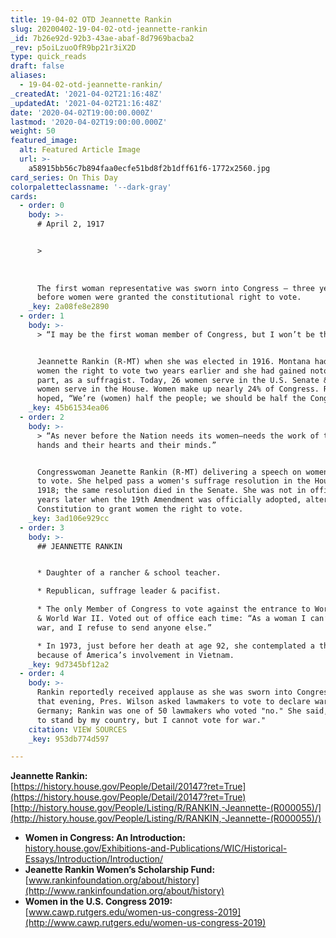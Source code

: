 ```yaml
---
title: 19-04-02 OTD Jeannette Rankin
slug: 20200402-19-04-02-otd-jeannette-rankin
_id: 7b26e92d-92b3-43ae-abaf-8d7969bacba2
_rev: p5oiLzuoOfR9bp21r3iX2D
type: quick_reads
draft: false
aliases:
  - 19-04-02-otd-jeannette-rankin/
_createdAt: '2021-04-02T21:16:48Z'
_updatedAt: '2021-04-02T21:16:48Z'
date: '2020-04-02T19:00:00.000Z'
lastmod: '2020-04-02T19:00:00.000Z'
weight: 50
featured_image:
  alt: Featured Article Image
  url: >-
    a58915bb56c7b894faa0ecfe51bd8f2b1dff61f6-1772x2560.jpg
card_series: On This Day
colorpaletteclassname: '--dark-gray'
cards:
  - order: 0
    body: >-
      # April 2, 1917


      >   
        
        
        
      The first woman representative was sworn into Congress – three years
      before women were granted the constitutional right to vote.
    _key: 2a08fe8e2890
  - order: 1
    body: >-
      > “I may be the first woman member of Congress, but I won’t be the last.”


      Jeannette Rankin (R-MT) when she was elected in 1916. Montana had granted
      women the right to vote two years earlier and she had gained notoriety, in
      part, as a suffragist. Today, 26 women serve in the U.S. Senate & 101
      women serve in the House. Women make up nearly 24% of Congress. Rankin
      hoped, “We’re (women) half the people; we should be half the Congress.”
    _key: 45b61534ea06
  - order: 2
    body: >-
      > “As never before the Nation needs its women—needs the work of their
      hands and their hearts and their minds.”


      Congresswoman Jeanette Rankin (R-MT) delivering a speech on women's right
      to vote. She helped pass a women's suffrage resolution in the House in
      1918; the same resolution died in the Senate. She was not in office two
      years later when the 19th Amendment was officially adopted, altering the
      Constitution to grant women the right to vote.
    _key: 3ad106e929cc
  - order: 3
    body: >-
      ## JEANNETTE RANKIN


      * Daughter of a rancher & school teacher.

      * Republican, suffrage leader & pacifist.

      * The only Member of Congress to vote against the entrance to World War I
      & World War II. Voted out of office each time: “As a woman I can’t go to
      war, and I refuse to send anyone else.”

      * In 1973, just before her death at age 92, she contemplated a third run
      because of America’s involvement in Vietnam.
    _key: 9d7345bf12a2
  - order: 4
    body: >-
      Rankin reportedly received applause as she was sworn into Congress. Later
      that evening, Pres. Wilson asked lawmakers to vote to declare war on
      Germany; Rankin was one of 50 lawmakers who voted "no." She said, "I want
      to stand by my country, but I cannot vote for war."
    citation: VIEW SOURCES
    _key: 953db774d597

---
```

**Jeannette Rankin:**  
[https://history.house.gov/People/Detail/20147?ret=True](https://history.house.gov/People/Detail/20147?ret=True)  
[http://history.house.gov/People/Listing/R/RANKIN,-Jeannette-(R000055)/](http://history.house.gov/People/Listing/R/RANKIN,-Jeannette-(R000055)/)

* **Women in Congress: An Introduction:**  
[history.house.gov/Exhibitions-and-Publications/WIC/Historical-Essays/Introduction/Introduction/](http://history.house.gov/Exhibitions-and-Publications/WIC/Historical-Essays/Introduction/Introduction/)
* **Jeanette Rankin Women’s Scholarship Fund:**  
[www.rankinfoundation.org/about/history](http://www.rankinfoundation.org/about/history)
* **Women in the U.S. Congress 2019:**  
[www.cawp.rutgers.edu/women-us-congress-2019](http://www.cawp.rutgers.edu/women-us-congress-2019)